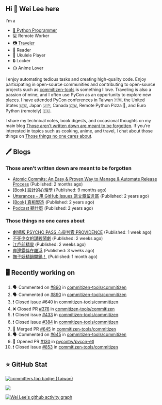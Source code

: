 ## Hi 👋 Wei Lee here

I'm a

* [🐍 Python Programmer](https://pycon-note.wei-lee.me/)
* 💻 Remote Worker
* [📷 Traveler](https://travlog.wei-lee.me/)
* 📖 Reader
* 🎵 Ukulele Player
* 🔒 Locker
* 📺 Anime Lover

I enjoy automating tedious tasks and creating high-quality code. Enjoy participating in open-source communities and contributing to open-source projects such as [commitizen-tools](https://github.com/commitizen-tools) is something I love. Traveling is also a passion of mine, and I often use PyCon as an opportunity to explore new places. I have attended PyCon conferences in Taiwan 🇹🇼, the United States 🇺🇸, Japan 🇯🇵, Canada 🇨🇦, Remote Python Pizza 🍕, and Euro Python (remotely) 🇪🇺.

I share my technical notes, book digests, and occasional thoughts on my main blog [Those aren't written down are meant to be forgotten](https://blog.wei-lee.me/). If you're interested in topics such as cooking, anime, and travel, I chat about those things on [Those things no one cares about](https://travlog.wei-lee.me/).

## 🖊️ Blogs

### Those aren't written down are meant to be forgotten

* [Atomic Commits: An Easy &amp; Proven Way to Manage &amp; Automate Release Process](https://blog.wei-lee.me/posts/tech/2023/08/atomic-commits-coscup-2023) (Published: 2 months ago)
* [[Book] 設計的心理學](https://blog.wei-lee.me/posts/book/2023/01/the-design-of-everyday-things) (Published: 9 months ago)
* [Utterances - 用 GitHub Issues 當文章留言區](https://blog.wei-lee.me/posts/tech/2022/02/use-github-issues-as-comment-system) (Published: 2 years ago)
* [[Book] 真相製造](https://blog.wei-lee.me/posts/book/2022/02/reality-is-business) (Published: 2 years ago)
* [Podcast 聽什麼](https://blog.wei-lee.me/posts/gossiping/2021/12/podcast-i-listen-to) (Published: 2 years ago)

### Those things no one cares about

* [劇場版 PSYCHO PASS 心靈判官 PROVIDENCE](https://travlog.wei-lee.me/posts/review/2023/10/psycho-pass-providence) (Published: 1 week ago)
* [不死少女的謀殺鬧劇](https://travlog.wei-lee.me/posts/review/2023/10/undead-girl-murder-farce) (Published: 2 weeks ago)
* [江戶前精靈](https://travlog.wei-lee.me/posts/review/2023/09/edomae-erufu) (Published: 2 weeks ago)
* [岸邊露伴在羅浮](https://travlog.wei-lee.me/posts/review/2023/09/rohan-at-the-louvre) (Published: 3 weeks ago)
* [撫子妖精鍋開鍋！](https://travlog.wei-lee.me/posts/cook/2023/08/season-nadeshiko-pot) (Published: 1 month ago)

## 🖥️ Recently working on

1. 🗣 Commented on [#890](https://github.com/commitizen-tools/commitizen/issues/890) in [commitizen-tools/commitizen](https://github.com/commitizen-tools/commitizen)
2. 🗣 Commented on [#890](https://github.com/commitizen-tools/commitizen/issues/890) in [commitizen-tools/commitizen](https://github.com/commitizen-tools/commitizen)
3. ❗️ Closed issue [#640](https://github.com/commitizen-tools/commitizen/issues/640) in [commitizen-tools/commitizen](https://github.com/commitizen-tools/commitizen)
4. ❌ Closed PR [#376](https://github.com/commitizen-tools/commitizen/pull/376) in [commitizen-tools/commitizen](https://github.com/commitizen-tools/commitizen)
5. ❗️ Closed issue [#433](https://github.com/commitizen-tools/commitizen/issues/433) in [commitizen-tools/commitizen](https://github.com/commitizen-tools/commitizen)
6. ❗️ Closed issue [#384](https://github.com/commitizen-tools/commitizen/issues/384) in [commitizen-tools/commitizen](https://github.com/commitizen-tools/commitizen)
7. 🎉 Merged PR [#645](https://github.com/commitizen-tools/commitizen/pull/645) in [commitizen-tools/commitizen](https://github.com/commitizen-tools/commitizen)
8. 🗣 Commented on [#645](https://github.com/commitizen-tools/commitizen/issues/645) in [commitizen-tools/commitizen](https://github.com/commitizen-tools/commitizen)
9. 💪 Opened PR [#130](https://github.com/pycontw/pycon-etl/pull/130) in [pycontw/pycon-etl](https://github.com/pycontw/pycon-etl)
10. ❗️ Closed issue [#853](https://github.com/commitizen-tools/commitizen/issues/853) in [commitizen-tools/commitizen](https://github.com/commitizen-tools/commitizen)


## ⭐ GitHub Stat

[![committers.top badge (Taiwan)](https://user-badge.committers.top/taiwan_public/Lee-W.svg)](https://user-badge.committers.top/taiwan_public/Lee-W)

[![](https://github-readme-stats.vercel.app/api?username=Lee-W&show_icons=true&hide_title=true&cache_seconds=86400)](https://github.com/anuraghazra/github-readme-stats)

[![Wei Lee's github activity graph](https://github-readme-activity-graph.vercel.app/graph?username=Lee-W&theme=dracula)](https://github.com/ashutosh00710/github-readme-activity-graph)
